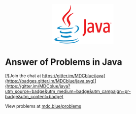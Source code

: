 <p align="center"><img src="media/java.png" alt="java logo" height="130" width="200"></p>

# Answer of Problems in Java

[![Join the chat at https://gitter.im/MDCblue/java](https://badges.gitter.im/MDCblue/java.svg)](https://gitter.im/MDCblue/java?utm_source=badge&utm_medium=badge&utm_campaign=pr-badge&utm_content=badge)

View problems at [mdc.blue/problems](https://mdc.blue/problems)
